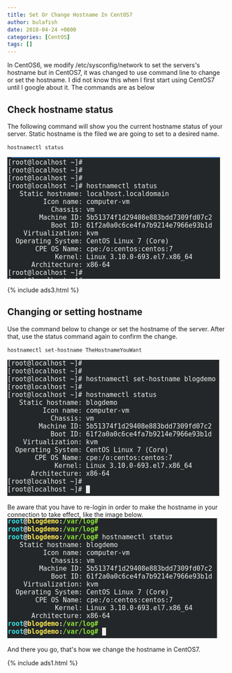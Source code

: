 ```yaml
---
title: Set Or Change Hostname In CentOS7
author: bulafish
date: 2018-04-24 +0800
categories: [CentOS]
tags: []
---
```


In CentOS6, we modify /etc/sysconfig/network to set the servers's hostname but in CentOS7, it was changed to use command line to change or set the hostname.  I did not know this when I first start using CentOS7 until I google about it.  The commands are as below

## Check hostname status
The following command will show you the current hostname status of your server.  Static hostname is the filed we are going to set to a desired name.
```bash
hostnamectl status
```
![hostnamectl](/assets/img/2018042301.png)

{% include ads3.html %}

## Changing or setting hostname
Use the command below to change or set the hostname of the server.  After that, use the status command again to confirm the change.
```bash
hostnamectl set-hostname TheHostnameYouWant
```
![hostnamectl](/assets/img/2018042302.png)

Be aware that you have to re-login in order to make the hostname in your connection to take effect, like the image below.
<br>![hostnamectl](/assets/img/2018042303.png)

And there you go, that's how we change the hostname in CentOS7.

{% include ads1.html %}